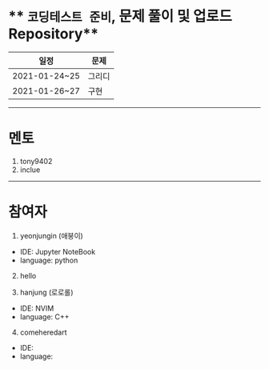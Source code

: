 #  ** `코딩테스트 준비`, 문제 풀이 및 업로드 Repository**




|일정      |     문제|
|--------|----------|
|2021-01-24~25|그리디|
|2021-01-26~27|구현|


---
# 멘토

1. tony9402
2. inclue

---

# 참여자

1. yeonjungin (애붕이)
- IDE: Jupyter NoteBook
- language: python


2. hello


3. hanjung (로로롤)
- IDE: NVIM
- language: C++

4. comeheredart
- IDE:
- language:

